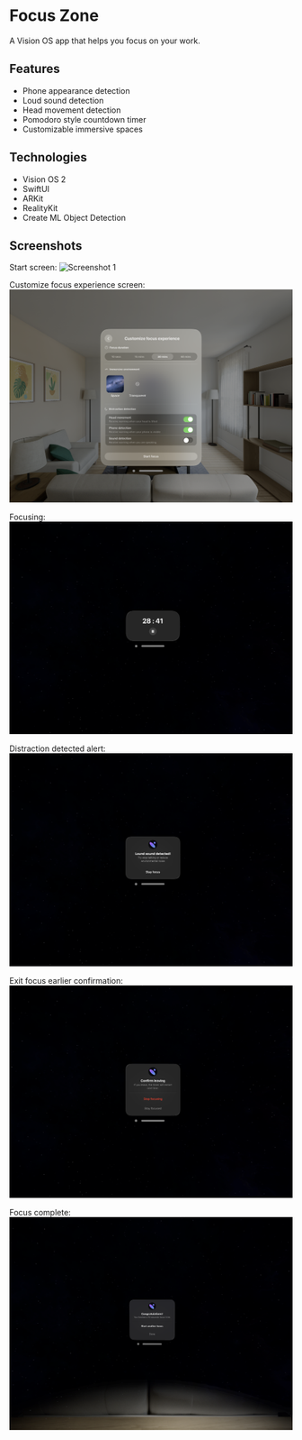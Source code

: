 # Focus Zone

A Vision OS app that helps you focus on your work.

## Features

- Phone appearance detection
- Loud sound detection
- Head movement detection
- Pomodoro style countdown timer
- Customizable immersive spaces

## Technologies

- Vision OS 2
- SwiftUI
- ARKit
- RealityKit
- Create ML Object Detection

## Screenshots

Start screen:
![Screenshot 1](./screenshots/1.png)

Customize focus experience screen:
![Screenshot 2](./screenshots/2.png)

Focusing:
![Screenshot 3](./screenshots/3.png)

Distraction detected alert:
![Screenshot 4](./screenshots/4.png)

Exit focus earlier confirmation:
![Screenshot 5](./screenshots/5.png)

Focus complete:
![Screenshot 6](./screenshots/6.png)
